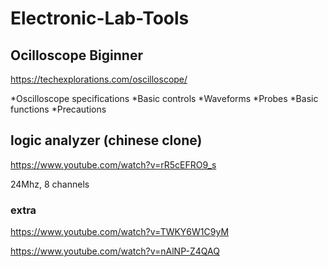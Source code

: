 # Electronic-Lab-Tools

## Ocilloscope Biginner
https://techexplorations.com/oscilloscope/

*Oscilloscope specifications
*Basic controls
*Waveforms
*Probes
*Basic functions
*Precautions

## logic analyzer (chinese clone)
https://www.youtube.com/watch?v=rR5cEFRO9_s

24Mhz, 8 channels

### extra
https://www.youtube.com/watch?v=TWKY6W1C9yM

https://www.youtube.com/watch?v=nAlNP-Z4QAQ
